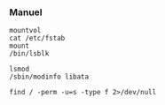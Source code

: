 ### Manuel

```shell
mountvol
cat /etc/fstab
mount
/bin/lsblk

```

```shell
lsmod
/sbin/modinfo libata
```

```shell
find / -perm -u=s -type f 2>/dev/null
```